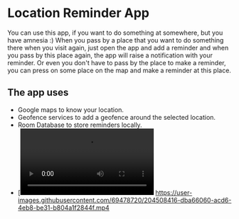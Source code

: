 # Location Reminder App
You can use this app, if you want to do something at somewhere, but you have amnesia :) 
When you pass by a place that you want to do something there when you visit again, just open the app and add a reminder and when you pass by this place again, the app will raise a notification with your reminder.
Or even you don't have to pass by the place to make a reminder, you can press on some place on the map and make a reminder at this place.

## The app uses
- Google maps to know your location.
- Geofence services to add a geofence around the selected location.
- Room Database to store reminders locally.
- [![asciicast](https://user-images.githubusercontent.com/69478720/204502128-26a98a81-7dac-4d1e-890a-570331f89012.mp4)
https://user-images.githubusercontent.com/69478720/204508416-dba66060-acd6-4eb8-be31-b804a1f2844f.mp4

